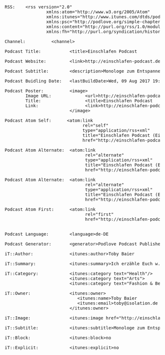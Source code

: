 <pre>
RSS:    &lt;rss version="2.0" 
                xmlns:atom="http://www.w3.org/2005/Atom" 
                xmlns:itunes="http://www.itunes.com/dtds/podcast-1.0.dtd"                         
                xmlns:psc="http://podlove.org/simple-chapters" 
                xmlns:content="http://purl.org/rss/1.0/modules/content/" 
                xmlns:fh="http://purl.org/syndication/history/1.0">

Channel:          &lt;channel>

Podcast Title:           &lt;title>Einschlafen Podcast</title>

Podcast Website:         &lt;link>http://einschlafen-podcast.de</link>

Podcast Subtitle:        &lt;description>Monologe zum Entspannen</description>

Podcast Buidling Date:   &lt;lastBuildDate>Wed, 09 Aug 2017 19:26:04 +0000</lastBuildDate>

Podcast Poster:          &lt;image>
        Image URL:             &lt;url>http://einschlafen-podcast.de/.../einschlafen-podcast_original.png</url>
        Title:                 &lt;title>Einschlafen Podcast</title>
        Link:                  &lt;link>http://einschlafen-podcast.de</link>
                         &lt;/image>
                  
Podcast Atom Self:      &lt;atom:link 
                              rel="self" 
                              type="application/rss+xml" 
                              title="Einschlafen Podcast (Einschlafen Podcast (AAC))" 
                              href="http://einschlafen-podcast.de/feed/aac/"/>
                          
Podcast Atom Alternate:  &lt;atom:link 
                               rel="alternate" 
                               type="application/rss+xml" 
                               title="Einschlafen Podcast (Einschlafen Podcast (MP3))" 
                               href="http://einschlafen-podcast.de/feed/mp3/"/>
                               
Podcast Atom Alternate:  &lt;atom:link 
                               rel="alternate" 
                               type="application/rss+xml" 
                               title="Einschlafen Podcast (Einschlafen Podcast (Opus))" 
                               href="http://einschlafen-podcast.de/feed/opus/"/>
                               
Podcast Atom First:      &lt;atom:link 
                               rel="first" 
                               href="http://einschlafen-podcast.de/feed/aac/"/>


Podcast Language:        &lt;language>de-DE</language>

Podcast Generator:       &lt;generator>Podlove Podcast Publisher v2.6.2</generator>

iT::Author:              &lt;itunes:author>Toby Baier</itunes:author>

iT::Summary:             &lt;itunes:summary>Ich erzähle Euch w.... ....önnt.</itunes:summary>

iT::Category:            &lt;itunes:category text="Health"/>
                         &lt;itunes:category text="Arts">
                         &lt;itunes:category text="Fashion &amp; Beauty"/></itunes:category>
                        
iT::Owner:               &lt;itunes:owner>
                            &lt;itunes:name>Toby Baier</itunes:name>
                            &lt;itunes:email>toby@isolation.de</itunes:email>
                         &lt;/itunes:owner>
             
iT::Image:               &lt;itunes:image href="http://einschlafen-....einschlafen-podcast_original.png"/>

iT::Subtitle:            &lt;itunes:subtitle>Monologe zum Entspannen</itunes:subtitle>

iT::Block:               &lt;itunes:block>no</itunes:block>

iT::Explicit:            &lt;itunes:explicit>no</itunes:explicit>
</pre>
